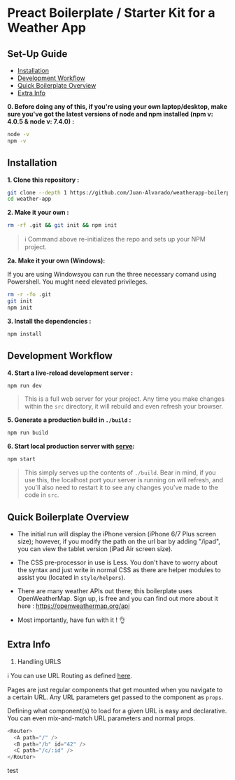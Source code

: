 # Preact Boilerplate / Starter Kit for a Weather App

## Set-Up Guide
- [Installation](#installation)
- [Development Workflow](#development-workflow)
- [Quick Boilerplate Overview](#quick-boilerplate-overview)
- [Extra Info](#extra-info)

**0. Before doing any of this, if you're using your own laptop/desktop, make sure you've got the latest versions of node and npm installed (npm v: 4.0.5 & node v: 7.4.0) :**

```sh
node -v
npm -v
```

## Installation

**1. Clone this repository :**

```sh
git clone --depth 1 https://github.com/Juan-Alvarado/weatherapp-boilerplate.git weather-app
cd weather-app
```

**2. Make it your own :**

```sh
rm -rf .git && git init && npm init
```

> :information_source: Command above re-initializes the repo and sets up your NPM project.

**2a. Make it your own (Windows):**

If you are using Windowsyou can run the three necessary comand using Powershell. You mught need elevated privileges.

```sh
rm -r -fo .git
git init 
npm init
```

**3. Install the dependencies :**

```sh
npm install
```

## Development Workflow


**4. Start a live-reload development server :**

```sh
npm run dev
```

> This is a full web server for your project. Any time you make changes within the `src` directory, it will rebuild and even refresh your browser.


**5. Generate a production build in `./build` :**

```sh
npm run build
```

**6. Start local production server with [serve](https://github.com/zeit/serve):**

```sh
npm start
```

> This simply serves up the contents of `./build`. Bear in mind, if you use this, the localhost port your server is running on will refresh, and you'll also need to restart it to see any changes you've made to the code in `src`.


## Quick Boilerplate Overview

- The initial run will display the iPhone version (iPhone 6/7 Plus screen size); however, if you modify the path on the url bar by adding "/ipad", you can view the tablet version (iPad Air screen size).

- The CSS pre-processor in use is Less. You don't have to worry about the syntax and just write in normal CSS as there are helper modules to assist you (located in `style/helpers`).

- There are many weather APIs out there; this boilerplate uses OpenWeatherMap. Sign up, is free and you can find out more about it here : https://openweathermap.org/api 

- Most importantly, have fun with it ! 👌


## Extra Info

1. Handling URLS

:information_source: You can use URL Routing as defined [here](http://git.io/preact-router).

Pages are just regular components that get mounted when you navigate to a certain URL. Any URL parameters get passed to the component as `props`.

Defining what component(s) to load for a given URL is easy and declarative. You can even mix-and-match URL parameters and normal props.

```js
<Router>
  <A path="/" />
  <B path="/b" id="42" />
  <C path="/c/:id" />
</Router>
```
test
